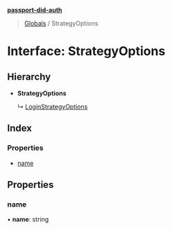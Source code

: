 **[passport-did-auth](../README.md)**

> [Globals](../README.md) / StrategyOptions

# Interface: StrategyOptions

## Hierarchy

* **StrategyOptions**

  ↳ [LoginStrategyOptions](loginstrategyoptions.md)

## Index

### Properties

* [name](strategyoptions.md#name)

## Properties

### name

•  **name**: string
